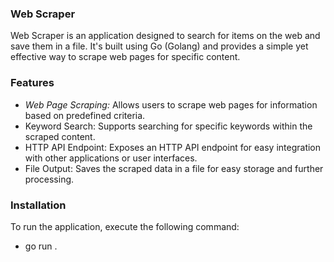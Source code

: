 ### Web Scraper

Web Scraper is an application designed to search for items on the web and save them in a file. It's built using Go (Golang) and provides a simple yet effective way to scrape web pages for specific content.

### Features

- *Web Page Scraping:* Allows users to scrape web pages for information based on predefined criteria.
- Keyword Search: Supports searching for specific keywords within the scraped content.
- HTTP API Endpoint: Exposes an HTTP API endpoint for easy integration with other applications or user interfaces.
- File Output: Saves the scraped data in a file for easy storage and further processing.

### Installation

To run the application, execute the following command:

- go run .
